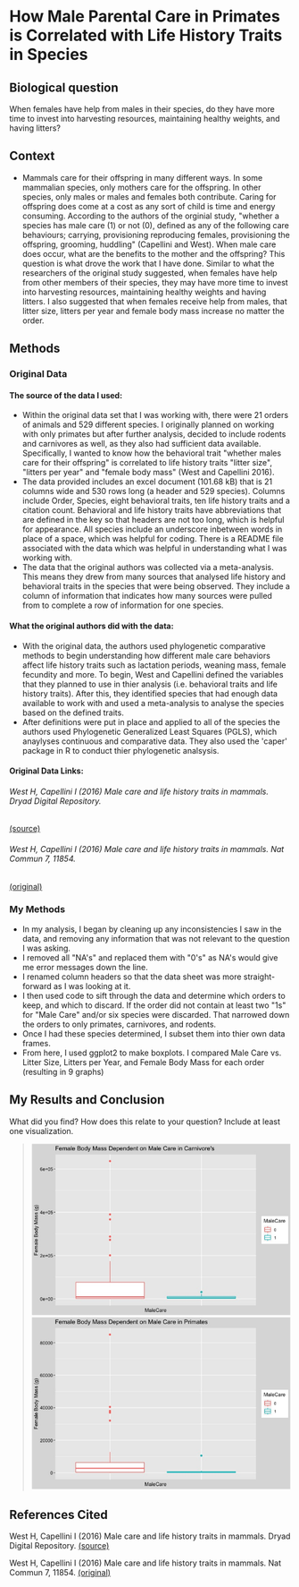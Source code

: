 # How Male Parental Care in Primates is Correlated with Life History Traits in Species
## Biological question
When females have help from males in their species, do they have more time to invest into harvesting resources, maintaining healthy weights, and having litters?

## Context
-  Mammals care for their offspring in many different ways. In some mammalian species, only mothers care for the offspring. In other species, only males or males and females both contribute. Caring for offspring does come at a cost as any sort of child is time and energy consuming. According to the authors of the orginial study, "whether a species has male care (1) or not (0), defined as any of the following care behaviours; carrying, provisioning reproducing females, provisioning the offspring, grooming, huddling" (Capellini and West). When male care does occur, what are the benefits to the mother and the offspring? This question is what drove the work that I have done. Similar to what the researchers of the original study suggested, when females have help from other members of their species, they may have more time to invest into harvesting resources, maintaining healthy weights and having litters. I also suggested that when females receive help from males, that litter size, litters per year and female body mass increase no matter the order.

## Methods
### Original Data
#### The source of the data I used:
- Within the original data set that I was working with, there were 21 orders of animals and 529 different species. I originally planned on working with only primates but after further analysis, decided to include rodents and carnivores as well, as they also had sufficient data available. Specifically, I wanted to know how the behavioral trait "whether males care for their offspring" is correlated to life history traits "litter size", "litters per year" and "female body mass" (West and Capellini 2016). 
- The data provided includes an excel document (101.68 kB) that is 21 columns wide and 530 rows long (a header and 529 species). Columns include Order, Species, eight behavioral traits, ten life history traits and a citation count. Behavioral and life history traits have abbreviations that are defined in the key so that headers are not too long, which is helpful for appearance. All species include an underscore inbetween words in place of a space, which was helpful for coding. There is a README file associated with the data which was helpful in understanding what I was working with.
- The data that the original authors was collected via a meta-analysis. This means they drew from many sources that analysed life history and behavioral traits in the species that were being observed. They include a column of information that indicates how many sources were pulled from to complete a row of information for one species.
#### What the original authors did with the data:
- With the original data, the authors used phylogenetic comparative methods to begin understanding how different male care behaviors affect life history traits such as lactation periods, weaning mass, female fecundity and more. To begin, West and Capellini defined the variables that they planned to use in thier analysis (i.e. behavioral traits and life history traits). After this, they identified species that had enough data available to work with and used a meta-analysis to analyse the species based on the defined traits.
- After definitions were put in place and applied to all of the species the authors used Phylogenetic Generalized Least Squares (PGLS), which anaylyses continuous and comparative data. They also used the 'caper' package in R to conduct thier phylogenetic analsysis.

#### Original Data Links: 
###### West H, Capellini I (2016) Male care and life history traits in mammals. Dryad Digital Repository.
[(source)](https://datadryad.org/stash/dataset/doi:10.5061/dryad.j909k)

###### West H, Capellini I (2016) Male care and life history traits in mammals. Nat Commun 7, 11854.
[(original)](https://www.nature.com/articles/ncomms11854)


### My Methods
- In my analysis, I began by cleaning up any inconsistencies I saw in the data, and removing any information that was not relevant to the question I was asking.
- I removed all "NA's" and replaced them with "0's" as NA's would give me error messages down the line.
- I renamed column headers so that the data sheet was more straight-forward as I was looking at it.
- I then used code to sift through the data and determine which orders to keep, and which to discard. If the order did not contain at least two "1s" for "Male Care" and/or six species were discarded. That narrowed down the orders to only primates, carnivores, and rodents.
- Once I had these species determined, I subset them into thier own data frames.
- From here, I used ggplot2 to make boxplots. I compared Male Care vs. Litter Size, Litters per Year, and Female Body Mass for each order (resulting in 9 graphs)


## My Results and Conclusion
What did you find? How does this relate to your question? Include at least one visualization.

>![](https://github.com/allieoleary/CompBioLabsAndHomework/blob/master/IndepProj/Images/FBMCarnivore.jpeg)
>![](https://github.com/allieoleary/CompBioLabsAndHomework/blob/master/IndepProj/Images/FBMPrimates.jpeg)



## References Cited
West H, Capellini I (2016) Male care and life history traits in mammals. Dryad Digital Repository.
[(source)](https://datadryad.org/stash/dataset/doi:10.5061/dryad.j909k)

West H, Capellini I (2016) Male care and life history traits in mammals. Nat Commun 7, 11854.
[(original)](https://www.nature.com/articles/ncomms11854)


